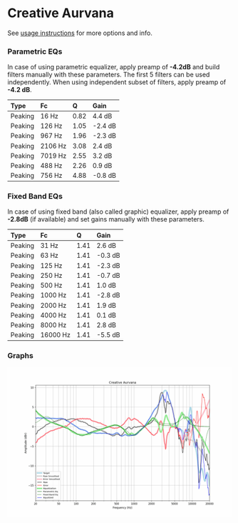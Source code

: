 # Creative Aurvana
See [usage instructions](https://github.com/jaakkopasanen/AutoEq#usage) for more options and info.

### Parametric EQs
In case of using parametric equalizer, apply preamp of **-4.2dB** and build filters manually
with these parameters. The first 5 filters can be used independently.
When using independent subset of filters, apply preamp of **-4.2 dB**.

| Type    | Fc      |    Q | Gain    |
|:--------|:--------|:-----|:--------|
| Peaking | 16 Hz   | 0.82 | 4.4 dB  |
| Peaking | 126 Hz  | 1.05 | -2.4 dB |
| Peaking | 967 Hz  | 1.96 | -2.3 dB |
| Peaking | 2106 Hz | 3.08 | 2.4 dB  |
| Peaking | 7019 Hz | 2.55 | 3.2 dB  |
| Peaking | 488 Hz  | 2.26 | 0.9 dB  |
| Peaking | 756 Hz  | 4.88 | -0.8 dB |

### Fixed Band EQs
In case of using fixed band (also called graphic) equalizer, apply preamp of **-2.8dB**
(if available) and set gains manually with these parameters.

| Type    | Fc       |    Q | Gain    |
|:--------|:---------|:-----|:--------|
| Peaking | 31 Hz    | 1.41 | 2.6 dB  |
| Peaking | 63 Hz    | 1.41 | -0.3 dB |
| Peaking | 125 Hz   | 1.41 | -2.3 dB |
| Peaking | 250 Hz   | 1.41 | -0.7 dB |
| Peaking | 500 Hz   | 1.41 | 1.0 dB  |
| Peaking | 1000 Hz  | 1.41 | -2.8 dB |
| Peaking | 2000 Hz  | 1.41 | 1.9 dB  |
| Peaking | 4000 Hz  | 1.41 | 0.1 dB  |
| Peaking | 8000 Hz  | 1.41 | 2.8 dB  |
| Peaking | 16000 Hz | 1.41 | -5.5 dB |

### Graphs
![](./Creative%20Aurvana.png)